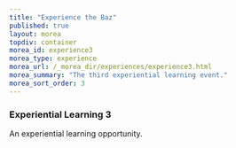 ```yaml
---
title: "Experience the Baz"
published: true
layout: morea
topdiv: container
morea_id: experience3
morea_type: experience
morea_url: /_morea_dir/experiences/experience3.html
morea_summary: "The third experiential learning event."
morea_sort_order: 3
---
```


### Experiential Learning 3

An experiential learning opportunity.